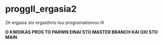 # proggII_ergasia2
2h ergasia sto ergasthrio tou programatismou III 

**********O KWDIKAS PROS TO PARWN EINAI STO MASTER BRANCH KAI OXI STO MAIN**********
